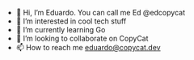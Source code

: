 - 👋 Hi, I’m Eduardo. You can call me Ed @edcopycat
- 👀 I’m interested in cool tech stuff
- 🌱 I’m currently learning Go
- 💞️ I’m looking to collaborate on CopyCat 
- 📫 How to reach me eduardo@copycat.dev

<!---
edcopycat/edcopycat is a ✨ special ✨ repository because its `README.md` (this file) appears on your GitHub profile.
You can click the Preview link to take a look at your changes.
--->
